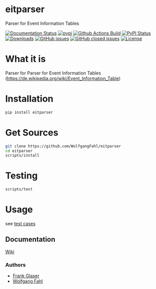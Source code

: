 # eitparser
Parser for Event Information Tables

[![Documentation Status](https://readthedocs.org/projects/eitparser/badge/?version=latest)](https://eitparser.readthedocs.io/en/latest/?badge=latest)
[![pypi](https://img.shields.io/pypi/pyversions/eitparser)](https://pypi.org/project/eitparser/)
[![Github Actions Build](https://github.com/WolfgangFahl/eitparser/workflows/Build/badge.svg?branch=main)](https://github.com/WolfgangFahl/eitparser/actions?query=workflow%3ABuild+branch%3Amain)
[![PyPI Status](https://img.shields.io/pypi/v/eitparser.svg)](https://pypi.python.org/pypi/eitparser/)
[![Downloads](https://pepy.tech/badge/eitparser)](https://pepy.tech/project/eitparser)
[![GitHub issues](https://img.shields.io/github/issues/WolfgangFahl/eitparser.svg)](https://github.com/WolfgangFahl/eitparser/issues)
[![GitHub closed issues](https://img.shields.io/github/issues-closed/WolfgangFahl/eitparser.svg)](https://github.com/WolfgangFahl/eitparser/issues/?q=is%3Aissue+is%3Aclosed)
[![License](https://img.shields.io/github/license/WolfgangFahl/eitparser.svg)](https://www.apache.org/licenses/LICENSE-2.0)

What it is
==========
Parser for Parser for Event Information Tables (https://de.wikipedia.org/wiki/Event_Information_Table) 

Installation
============
```bash
pip install eitparser
```

Get Sources
===========
```bash
git clone https://github.com/WolfgangFahl/eitparser
cd eitparser
scripts/install
```

Testing
=======
```bash
scripts/test
```

Usage
=====
see [test cases](https://github.com/WolfgangFahl/eitparser/tree/main/tests)

## Documentation
[Wiki](http://wiki.bitplan.com/index.php/eitparser)

### Authors
* [Frank Glaser](https://github.com/betonme)
* [Wolfgang Fahl](http://www.bitplan.com/Wolfgang_Fahl)
